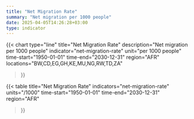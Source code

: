 ```yaml
---
title: "Net Migration Rate"
summary: "Net migration per 1000 people"
date: 2025-04-05T14:26:28+03:00
type: indicator
---
```


{{< chart
    type="line"
    title="Net Migration Rate"
    description="Net migration per 1000 people"
    indicator="net-migration-rate"
    unit="per 1000 people"
    time-start="1950-01-01"
    time-end="2030-12-31"
    region="AFR"
    locations="BW,CD,EG,GH,KE,MU,NG,RW,TD,ZA"
>}}

{{< table
    title="Net Migration Rate"
    indicators="net-migration-rate"
    units="/1000"
    time-start="1950-01-01"
    time-end="2030-12-31"
    region="AFR"
>}}
